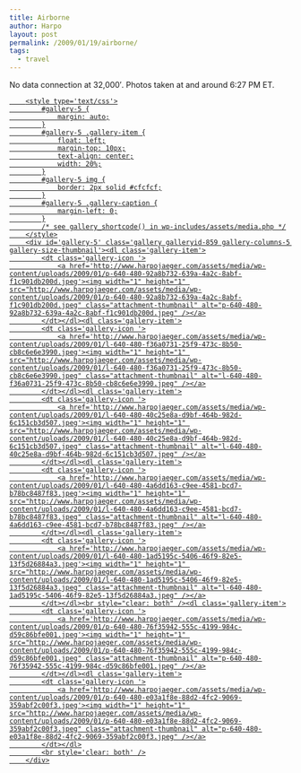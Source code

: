 ```yaml
---
title: Airborne
author: Harpo
layout: post
permalink: /2009/01/19/airborne/
tags:
  - travel
---
```

<p>No data connection at 32,000&#8242;.  Photos taken at and around 6:27 PM ET.</p>
<p><a href="http://www.harpojaeger.com/assets/media/wp-content/uploads/2009/01/p-640-480-e03a1f8e-88d2-4fc2-9069-359abf2c00f3.jpeg"></p>

		<style type='text/css'>
			#gallery-5 {
				margin: auto;
			}
			#gallery-5 .gallery-item {
				float: left;
				margin-top: 10px;
				text-align: center;
				width: 20%;
			}
			#gallery-5 img {
				border: 2px solid #cfcfcf;
			}
			#gallery-5 .gallery-caption {
				margin-left: 0;
			}
			/* see gallery_shortcode() in wp-includes/assets/media.php */
		</style>
		<div id='gallery-5' class='gallery galleryid-859 gallery-columns-5 gallery-size-thumbnail'><dl class='gallery-item'>
			<dt class='gallery-icon '>
				<a href='http://www.harpojaeger.com/assets/media/wp-content/uploads/2009/01/p-640-480-92a8b732-639a-4a2c-8abf-f1c901db200d.jpeg'><img width="1" height="1" src="http://www.harpojaeger.com/assets/media/wp-content/uploads/2009/01/p-640-480-92a8b732-639a-4a2c-8abf-f1c901db200d.jpeg" class="attachment-thumbnail" alt="p-640-480-92a8b732-639a-4a2c-8abf-f1c901db200d.jpeg" /></a>
			</dt></dl><dl class='gallery-item'>
			<dt class='gallery-icon '>
				<a href='http://www.harpojaeger.com/assets/media/wp-content/uploads/2009/01/l-640-480-f36a0731-25f9-473c-8b50-cb8c6e6e3990.jpeg'><img width="1" height="1" src="http://www.harpojaeger.com/assets/media/wp-content/uploads/2009/01/l-640-480-f36a0731-25f9-473c-8b50-cb8c6e6e3990.jpeg" class="attachment-thumbnail" alt="l-640-480-f36a0731-25f9-473c-8b50-cb8c6e6e3990.jpeg" /></a>
			</dt></dl><dl class='gallery-item'>
			<dt class='gallery-icon '>
				<a href='http://www.harpojaeger.com/assets/media/wp-content/uploads/2009/01/l-640-480-40c25e8a-d9bf-464b-982d-6c151cb3d507.jpeg'><img width="1" height="1" src="http://www.harpojaeger.com/assets/media/wp-content/uploads/2009/01/l-640-480-40c25e8a-d9bf-464b-982d-6c151cb3d507.jpeg" class="attachment-thumbnail" alt="l-640-480-40c25e8a-d9bf-464b-982d-6c151cb3d507.jpeg" /></a>
			</dt></dl><dl class='gallery-item'>
			<dt class='gallery-icon '>
				<a href='http://www.harpojaeger.com/assets/media/wp-content/uploads/2009/01/l-640-480-4a6dd163-c9ee-4581-bcd7-b78bc8487f83.jpeg'><img width="1" height="1" src="http://www.harpojaeger.com/assets/media/wp-content/uploads/2009/01/l-640-480-4a6dd163-c9ee-4581-bcd7-b78bc8487f83.jpeg" class="attachment-thumbnail" alt="l-640-480-4a6dd163-c9ee-4581-bcd7-b78bc8487f83.jpeg" /></a>
			</dt></dl><dl class='gallery-item'>
			<dt class='gallery-icon '>
				<a href='http://www.harpojaeger.com/assets/media/wp-content/uploads/2009/01/l-640-480-1ad5195c-5406-46f9-82e5-13f5d26884a3.jpeg'><img width="1" height="1" src="http://www.harpojaeger.com/assets/media/wp-content/uploads/2009/01/l-640-480-1ad5195c-5406-46f9-82e5-13f5d26884a3.jpeg" class="attachment-thumbnail" alt="l-640-480-1ad5195c-5406-46f9-82e5-13f5d26884a3.jpeg" /></a>
			</dt></dl><br style="clear: both" /><dl class='gallery-item'>
			<dt class='gallery-icon '>
				<a href='http://www.harpojaeger.com/assets/media/wp-content/uploads/2009/01/p-640-480-76f35942-555c-4199-984c-d59c86bfe001.jpeg'><img width="1" height="1" src="http://www.harpojaeger.com/assets/media/wp-content/uploads/2009/01/p-640-480-76f35942-555c-4199-984c-d59c86bfe001.jpeg" class="attachment-thumbnail" alt="p-640-480-76f35942-555c-4199-984c-d59c86bfe001.jpeg" /></a>
			</dt></dl><dl class='gallery-item'>
			<dt class='gallery-icon '>
				<a href='http://www.harpojaeger.com/assets/media/wp-content/uploads/2009/01/p-640-480-e03a1f8e-88d2-4fc2-9069-359abf2c00f3.jpeg'><img width="1" height="1" src="http://www.harpojaeger.com/assets/media/wp-content/uploads/2009/01/p-640-480-e03a1f8e-88d2-4fc2-9069-359abf2c00f3.jpeg" class="attachment-thumbnail" alt="p-640-480-e03a1f8e-88d2-4fc2-9069-359abf2c00f3.jpeg" /></a>
			</dt></dl>
			<br style='clear: both' />
		</div>

<p>
</a></p>
